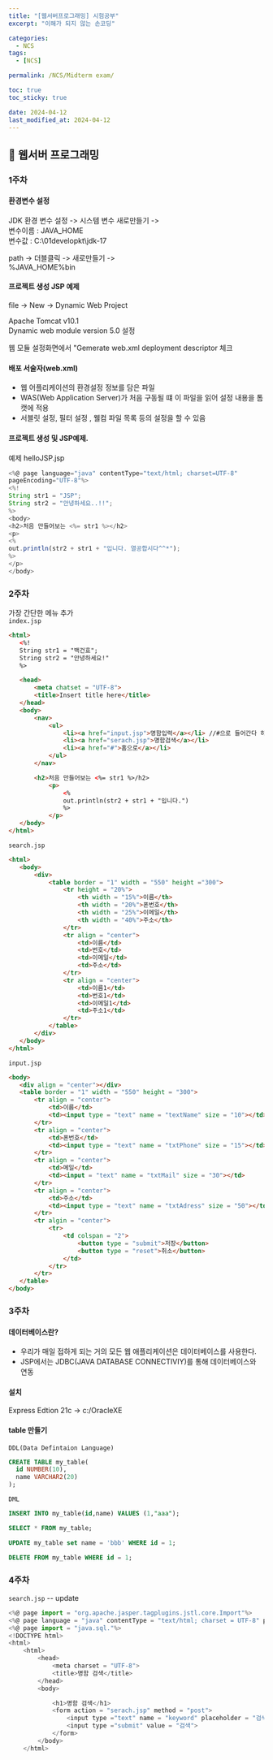 ```yaml
---
title: "[웹서버프로그래밍] 시험공부"
excerpt: "이해가 되지 않는 손코딩"

categories:
  - NCS
tags:
  - [NCS]

permalink: /NCS/Midterm exam/

toc: true
toc_sticky: true

date: 2024-04-12
last_modified_at: 2024-04-12
---
```


## 🦥 웹서버 프로그래밍

### 1주차

####  환경변수 설정

JDK 환경 변수 설정 -> 시스템 변수 새로만들기 ->  
 변수이름 : JAVA_HOME  
 변수값 :  C:\01developkt\jdk-17

 path -> 더블클릭 -> 새로만들기 ->  
 %JAVA_HOME%bin

#### 프로젝트 생성 JSP 예제
file -> New -> Dynamic Web Project  

Apache Tomcat v10.1  
Dynamic web module version 5.0 설정  

웹 모듈 설정화면에서 "Gemerate web.xml deployment descriptor 체크  

#### 배포 서술자(web.xml)  
 -  웹 어플리케이션의 환경설정 정보를 담은 파일  
 -  WAS(Web Application Server)가 처음 구동될 떄 이 파일을 읽어 설정 내용을 톰캣에 적용  
 - 서블릿 설정, 필터 설정 , 웰컴 파일 목록 등의 설정을 할 수 있음

 #### 프로젝트 생성 및 JSP예제.

 예제 helloJSP.jsp
 ``` javascript
 <%@ page language="java" contentType="text/html; charset=UTF-8"
pageEncoding="UTF-8"%>
<%!
String str1 = "JSP";
String str2 = "안녕하세요..!!";
%>
<body>
<h2>처음 만들어보는 <%= str1 %></h2>
<p>
<%
out.println(str2 + str1 + "입니다. 열공합시다^^*");
%>
</p>
</body>
 ```

 ### 2주차
 
 가장 간단한 메뉴 추가  
 `index.jsp`
 ``` html
<html>
    <%!
    String str1 = "백건효";
    String str2 = "안녕하세요!"
    %>

    <head>
        <meta chatset = "UTF-8">
        <title>Insert title here</title>
    </head>
    <body>
        <nav>
            <ul>
                <li><a href="input.jsp">명함입력</a></li> //#으로 들어간다 하이퍼링크
                <li><a href="serach.jsp">명함검색</a></li>
                <li><a href="#">홈으로</a></li>
            </ul>
        </nav>

        <h2>처음 만들어보는 <%= str1 %>/h2>
            <p>
                <% 
                out.println(str2 + str1 + "입니다.")
                %>
            </p>
    </body>
</html>

 ```
 `search.jsp`
 ```html
 <html>
    <body>
        <div>
            <table border = "1" width = "550" height ="300">
                <tr height = "20%">
                    <th width = "15%">이름</th>
                    <th width = "20%">폰번호</th>
                    <th width = "25%">이메일</th>
                    <th width = "40%">주소</th>
                </tr>
                <tr align = "center">
                    <td>이름</td>
                    <td>번호</td>
                    <td>이메일</td>
                    <td>주소</td>
                </tr>
                <tr align = "center">
                    <td>이름1</td>
                    <td>번호1</td>
                    <td>이메일1</td>
                    <td>주소1</td>
                </tr>
            </table>
        </div>
    </body>
</html>
 ```

 `input.jsp`
 ```html
 <body>
    <div align = "center"></div>
    <table border = "1" width = "550" height = "300">
        <tr align = "center">
            <td>이름</td>
            <td><input type = "text" name = "textName" size = "10"></td>
        </tr>
        <tr align = "center">
            <td>폰번호</td>
            <td><input type = "text" name = "txtPhone" size = "15"></td>
        </tr>
        <tr align = "center">
            <td>메일</td>
            <td><input = "text" name = "txtMail" size = "30"></td>
        </tr>
        <tr align = "center">
            <td>주소</td>
            <td><input type = "text" name = "txtAdress" size = "50"></td>
        </tr>
        <tr algin = "center">
            <tr>
                <td colspan = "2">
                    <button type = "submit">저장</button>
                    <button type = "reset">취소</button>
                </td>
            </tr>
        </tr>
    </table>
</body>
 ```

 ### 3주차

 #### 데이터베이스란?
- 우리가 매일 접하게 되는 거의 모든 웹 애플리케이션은 데이터베이스를 사용한다.
- JSP에서는 JDBC(JAVA DATABASE CONNECTIVIY)를 통해 데이터베이스와 연동

#### 설치
Express Edtion 21c -> c:/OracleXE 

#### table 만들기

`DDL(Data Defintaion Language)`
``` sql
CREATE TABLE my_table(
  id NUMBER(10),
  name VARCHAR2(20)
);
```

`DML`
```sql
INSERT INTO my_table(id,name) VALUES (1,"aaa");

SELECT * FROM my_table;

UPDATE my_table set name = 'bbb' WHERE id = 1;

DELETE FROM my_table WHERE id = 1;
```

### 4주차
`search.jsp` -- update

```javascript
<%@ page import = "org.apache.jasper.tagplugins.jstl.core.Import"%>
<%@ page language = "java" contentType = "text/html; charset = UTF-8" pageEncoding = "UTF-8"%>
<%@ page import = "java.sql."%>
<!DOCTYPE html>
<html>
    <html>
        <head>
            <meta charset = "UTF-8">
            <title>명함 검색</title>
        </head>
        <body>

            <h1>명함 검색</h1>
            <form action = "serach.jsp" method = "post">
                <input type ="text" name = "keyword" placeholder = "검색어 입력">
                <input type ="submit" value = "검색">
            </form>
        </body>
    </html>
```
